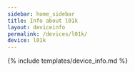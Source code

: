 ```yaml
---
sidebar: home_sidebar
title: Info about l01k
layout: deviceinfo
permalink: /devices/l01k/
device: l01k
---
```

{% include templates/device_info.md %}
